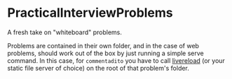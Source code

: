 # PracticalInterviewProblems
A fresh take on "whiteboard" problems.

Problems are contained in their own folder, and in the case of web problems,
should work out of the box by just running a simple serve command. In this
case, for ```commentadito``` you have to call
[livereload](https://github.com/lepture/python-livereload) (or your static file
server of choice) on the root of that problem's folder.
